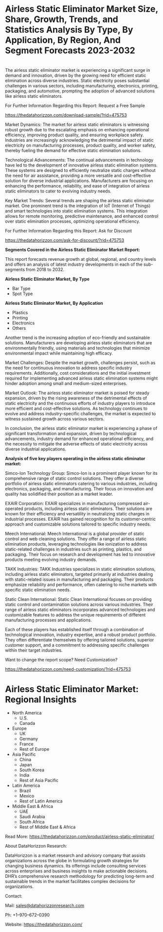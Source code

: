 ﻿# **Airless Static Eliminator Market Size, Share, Growth, Trends, and Statistics Analysis By Type, By Application, By Region, And Segment Forecasts 2023-2032**
#
The airless static eliminator market is experiencing a significant surge in demand and innovation, driven by the growing need for efficient static elimination across diverse industries. Static electricity poses substantial challenges in various sectors, including manufacturing, electronics, printing, packaging, and automotive, prompting the adoption of advanced solutions like airless static eliminators.

For Further Information Regarding this Report: Request a Free Sample

<https://thedatahorizzon.com/download-sample/?rid=475753>

Market Dynamics: The market for airless static eliminators is witnessing robust growth due to the escalating emphasis on enhancing operational efficiency, improving product quality, and ensuring workplace safety. Industries are increasingly acknowledging the detrimental impact of static electricity on manufacturing processes, product quality, and worker safety, thereby fueling the demand for effective static elimination solutions.

Technological Advancements: The continual advancements in technology have led to the development of innovative airless static elimination systems. These systems are designed to efficiently neutralize static charges without the need for air assistance, providing a more versatile and cost-effective solution for diverse industrial applications. Manufacturers are focusing on enhancing the performance, reliability, and ease of integration of airless static eliminators to cater to evolving industry needs.

Key Market Trends: Several trends are shaping the airless static eliminator market. One prominent trend is the integration of IoT (Internet of Things) and smart technologies into static elimination systems. This integration allows for remote monitoring, predictive maintenance, and enhanced control over static elimination processes, optimizing operational efficiency.

For Further Information Regarding this Report: Ask for Discount

<https://thedatahorizzon.com/ask-for-discount/?rid=475753>

**Segments Covered in the Airless Static Eliminator Market Report:**

This report forecasts revenue growth at global, regional, and country levels and offers an analysis of latest industry developments in each of the sub-segments from 2018 to 2032.

**Airless Static Eliminator Market, By Type**

- Bar Type
- Spot Type

**Airless Static Eliminator Market, By Application**

- Plastics
- Printing
- Electronics
- Others

Another trend is the increasing adoption of eco-friendly and sustainable solutions. Manufacturers are developing airless static eliminators that are environmentally friendly, using materials and technologies that minimize environmental impact while maintaining high efficacy.

Market Challenges: Despite the market growth, challenges persist, such as the need for continuous innovation to address specific industry requirements. Additionally, cost considerations and the initial investment required for implementing advanced airless static elimination systems might hinder adoption among small and medium-sized enterprises.

Market Outlook: The airless static eliminator market is poised for steady expansion, driven by the rising awareness of the detrimental effects of static electricity and the continuous efforts of industry players to introduce more efficient and cost-effective solutions. As technology continues to evolve and address industry-specific challenges, the market is expected to witness sustained growth across various sectors.

In conclusion, the airless static eliminator market is experiencing a phase of significant transformation and expansion, driven by technological advancements, industry demand for enhanced operational efficiency, and the necessity to mitigate the adverse effects of static electricity across diverse industrial applications.

**Analysis of five key players operating in the airless static eliminator market:**

Simco-Ion Technology Group: Simco-Ion is a prominent player known for its comprehensive range of static control solutions. They offer a diverse portfolio of airless static eliminators catering to various industries, including electronics, packaging, and manufacturing. Their focus on innovation and quality has solidified their position as a market leader.

EXAIR Corporation: EXAIR specializes in manufacturing compressed air-operated products, including airless static eliminators. Their solutions are known for their efficiency and versatility in neutralizing static charges in industrial processes. EXAIR has gained recognition for its customer-centric approach and customizable solutions tailored to specific industry needs.

Meech International: Meech International is a global provider of static control and web cleaning solutions. They offer a range of airless static elimination products, leveraging technologies like ionization to address static-related challenges in industries such as printing, plastics, and packaging. Their focus on research and development has led to innovative products meeting evolving industry demands.

TAKK Industries: TAKK Industries specializes in static elimination solutions, including airless static eliminators, targeted primarily at industries dealing with static-related issues in manufacturing and packaging. Their products emphasize reliability and performance, often catering to niche markets with specific static elimination needs.

Static Clean International: Static Clean International focuses on providing static control and contamination solutions across various industries. Their range of airless static eliminators incorporates advanced technologies and customizable features to address the unique requirements of different manufacturing processes and applications.

Each of these players has established itself through a combination of technological innovation, industry expertise, and a robust product portfolio. They often differentiate themselves by offering tailored solutions, superior customer support, and a commitment to addressing specific challenges within their target industries.

Want to change the report scope? Need Customization?

<https://thedatahorizzon.com/need-customization/?rid=475753>



# **Airless Static Eliminator Market: Regional Insights**
- North America
  - U.S.
  - Canada
- Europe
  - UK
  - Germany
  - France
  - Rest of Europe
- Asia Pacific
  - China
  - Japan
  - South Korea
  - India
  - Rest of Asia Pacific
- Latin America
  - Brazil
  - Mexico
  - Rest of Latin America
- Middle East & Africa
  - UAE
  - Saudi Arabia
  - South Africa
  - Rest of Middle East & Africa

Read More: https://thedatahorizzon.com/product/airless-static-eliminator/

About DataHorizzon Research:

DataHorizzon is a market research and advisory company that assists organizations across the globe in formulating growth strategies for changing business dynamics. Its offerings include consulting services across enterprises and business insights to make actionable decisions. DHR’s comprehensive research methodology for predicting long-term and sustainable trends in the market facilitates complex decisions for organizations.

Contact:

Mail: <sales@datahorizzonresearch.com>

Ph: +1–970–672–0390

Website: <https://thedatahorizzon.com/>


